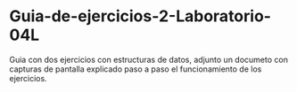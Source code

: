 # Guia-de-ejercicios-2-Laboratorio-04L
Guia con dos ejercicios con estructuras de datos, adjunto un documeto con capturas de pantalla explicado paso a paso el funcionamiento de los ejercicios.
